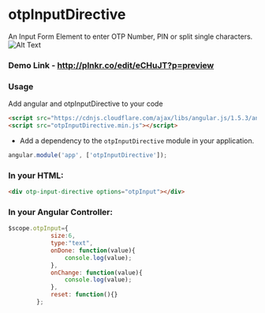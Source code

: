 # otpInputDirective
An Input Form Element to enter OTP Number, PIN or split single characters.
![Alt Text](https://github.com/amstel91/otp-input-directive/blob/master/demo.gif)

### Demo Link - http://plnkr.co/edit/eCHuJT?p=preview

### Usage
Add angular and otpInputDirective to your code

```html
<script src="https://cdnjs.cloudflare.com/ajax/libs/angular.js/1.5.3/angular.min.js"></script>
<script src="otpInputDirective.min.js"></script>
```

- Add a dependency to the `otpInputDirective` module in your application.

```js
angular.module('app', ['otpInputDirective']);
```

### In your HTML:
```html
<div otp-input-directive options="otpInput"></div>
```

### In your Angular Controller:
```js
$scope.otpInput={
            size:6,
            type:"text",
            onDone: function(value){
                console.log(value);
            },
            onChange: function(value){
                console.log(value);
            },
            reset: function(){}
        };
```
